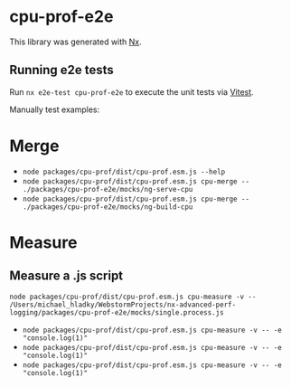 # cpu-prof-e2e

This library was generated with [Nx](https://nx.dev).

## Running e2e tests

Run `nx e2e-test cpu-prof-e2e` to execute the unit tests via [Vitest](https://vitest.dev/).

Manually test examples:

# Merge

- `node packages/cpu-prof/dist/cpu-prof.esm.js --help`
- `node packages/cpu-prof/dist/cpu-prof.esm.js cpu-merge -- ./packages/cpu-prof-e2e/mocks/ng-serve-cpu`
- `node packages/cpu-prof/dist/cpu-prof.esm.js cpu-merge -- ./packages/cpu-prof-e2e/mocks/ng-build-cpu`

# Measure

## Measure a .js script

`node packages/cpu-prof/dist/cpu-prof.esm.js cpu-measure -v -- /Users/michael_hladky/WebstormProjects/nx-advanced-perf-logging/packages/cpu-prof-e2e/mocks/single.process.js`

- `node packages/cpu-prof/dist/cpu-prof.esm.js cpu-measure -v -- -e "console.log(1)"`
- `node packages/cpu-prof/dist/cpu-prof.esm.js cpu-measure -v -- -e "console.log(1)"`
- `node packages/cpu-prof/dist/cpu-prof.esm.js cpu-measure -v -- -e "console.log(1)"`
